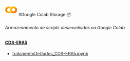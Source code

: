 ![Google Colab](/googlecolab.svg)
#Google Colab Storage 📦
###### Armazenamento de scripts desenvolvidos no Google Colab

#### [CDS-ERA5](https://github.com/murillocosta/colab-storage/tree/main/CDS-ERA5)
* [tratamentoDeDados_CDS-ERA5.ipynb](https://github.com/murillocosta/colab-storage/tree/main/CDS-ERA5](https://github.com/murillocosta/colab-storage/blob/main/CDS-ERA5/tratamentoDeDados_CDS-ERA5.ipynb)https://github.com/murillocosta/colab-storage/blob/main/CDS-ERA5/tratamentoDeDados_CDS-ERA5.ipynb)
